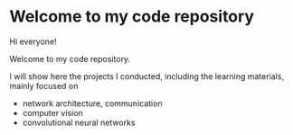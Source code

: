 # Welcome to my code repository

Hi everyone!

Welcome to my code repository.

I will show here the projects I conducted, including the learning materials, mainly focused on

- network architecture, communication
- computer vision
- convolutional neural networks
